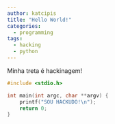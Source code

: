 ```yaml
---
author: katcipis
title: "Hello World!"
categories:
  - programming
tags:
  - hacking
  - python
---
```


Minha treta é hackinagem!


```c
#include <stdio.h>

int main(int argc, char **argv) {
    printf("SOU HACKUDO!\n");
    return 0;
}
```
